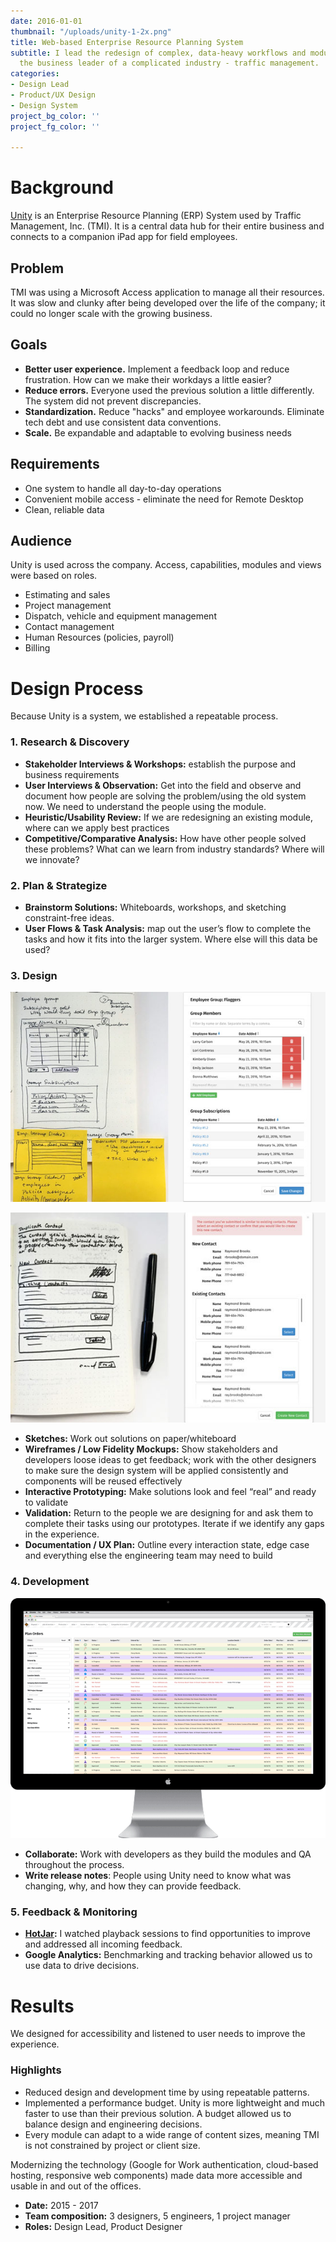 ```yaml
---
date: 2016-01-01
thumbnail: "/uploads/unity-1-2x.png"
title: Web-based Enterprise Resource Planning System
subtitle: I lead the redesign of complex, data-heavy workflows and modules to drive
  the business leader of a complicated industry - traffic management.
categories:
- Design Lead
- Product/UX Design
- Design System
project_bg_color: ''
project_fg_color: ''

---
```

# Background

[Unity](http://www.fivesixtwo.com/unity) is an Enterprise Resource Planning (ERP) System used by Traffic Management, Inc. (TMI). It is a central data hub for their entire business and connects to a companion iPad app for field employees.

## Problem

TMI was using a Microsoft Access application to manage all their resources. It was slow and clunky after being developed over the life of the company; it could no longer scale with the growing business.

## Goals

* **Better user experience.** Implement a feedback loop and reduce frustration. How can we make their workdays a little easier?
* **Reduce errors.** Everyone used the previous solution a little differently. The system did not prevent discrepancies.
* **Standardization.** Reduce "hacks" and employee workarounds. Eliminate tech debt and use consistent data conventions.
* **Scale.** Be expandable and adaptable to evolving business needs

## Requirements

* One system to handle all day-to-day operations
* Convenient mobile access - eliminate the need for Remote Desktop
* Clean, reliable data

## Audience

Unity is used across the company. Access, capabilities, modules and views were based on roles.

* Estimating and sales
* Project management
* Dispatch, vehicle and equipment management
* Contact management
* Human Resources (policies, payroll)
* Billing

# Design Process

Because Unity is a system, we established a repeatable process.

### 1. Research & Discovery

* **Stakeholder Interviews & Workshops:** establish the purpose and business requirements
* **User Interviews & Observation:** Get into the field and observe and document how people are solving the problem/using the old system now. We need to understand the people using the module.
* **Heuristic/Usability Review:** If we are redesigning an existing module, where can we apply best practices
* **Competitive/Comparative Analysis:** How have other people solved these problems? What can we learn from industry standards? Where will we innovate?

### 2. Plan & Strategize

* **Brainstorm Solutions:** Whiteboards, workshops, and sketching constraint-free ideas.
* **User Flows & Task Analysis:** map out the user’s flow to complete the tasks and how it fits into the larger system. Where else will this data be used?

### 3. Design

![Sketch and final module of "Employee groups"](/uploads/un_empgroup-lg.jpg)

![Sketch and final module of "duplicate contacts" modal.](/uploads/un_dupcontact-lg.jpg)

* **Sketches:** Work out solutions on paper/whiteboard
* **Wireframes / Low Fidelity Mockups:** Show stakeholders and developers loose ideas to get feedback; work with the other designers to make sure the design system will be applied consistently and components will be reused effectively
* **Interactive Prototyping:** Make solutions look and feel “real” and  ready to validate
* **Validation:** Return to the people we are designing for and ask them to complete their tasks using our prototypes. Iterate if we identify any gaps in the experience.
* **Documentation / UX Plan:** Outline every interaction state, edge case and everything else the engineering team may need to build

### 4. Development

![iMac previewing a color-coded table.](/uploads/un_planorders-lg.png)

* **Collaborate:** Work with developers as they build the modules and QA throughout the process.
* **Write release notes**: People using Unity need to know what was changing, why, and how they can provide feedback.

### 5. Feedback & Monitoring

* [**HotJar**](https://www.hotjar.com/)**:** I watched playback sessions to find opportunities to improve and addressed all incoming feedback.
* **Google Analytics:** Benchmarking and tracking behavior allowed us to use data to drive decisions.

# Results

We designed for accessibility and listened to user needs to improve the experience.

### Highlights

* Reduced design and development time by using repeatable patterns.
* Implemented a performance budget. Unity is more lightweight and much faster to use than their previous solution. A budget allowed us to balance design and engineering decisions.
* Every module can adapt to a wide range of content sizes, meaning TMI is not constrained by project or client size.

Modernizing the technology (Google for Work authentication, cloud-based hosting, responsive web components) made data more accessible and usable in and out of the offices.

* **Date:** 2015 - 2017
* **Team composition:** 3 designers, 5 engineers, 1 project manager
* **Roles:** Design Lead, Product Designer